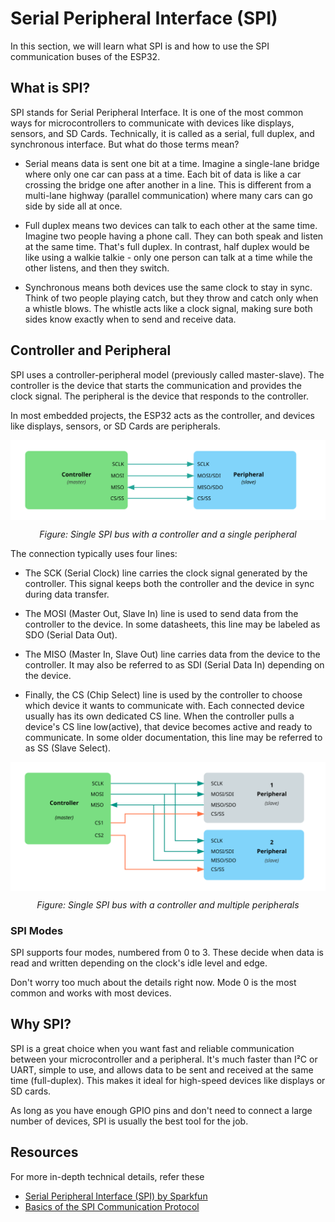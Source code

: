# Serial Peripheral Interface (SPI)

In this section, we will learn what SPI is and how to use the SPI communication buses of the ESP32.

## What is SPI?

SPI stands for Serial Peripheral Interface. It is one of the most common ways for microcontrollers to communicate with devices like displays, sensors, and SD Cards. Technically, it is called as a serial, full duplex, and synchronous interface. But what do those terms mean?

- Serial means data is sent one bit at a time. Imagine a single-lane bridge where only one car can pass at a time. Each bit of data is like a car crossing the bridge one after another in a line. This is different from a multi-lane highway (parallel communication) where many cars can go side by side all at once.

- Full duplex means two devices can talk to each other at the same time. Imagine two people having a phone call. They can both speak and listen at the same time. That's full duplex. In contrast, half duplex would be like using a walkie talkie - only one person can talk at a time while the other listens, and then they switch.

- Synchronous means both devices use the same clock to stay in sync. Think of two people playing catch, but they throw and catch only when a whistle blows. The whistle acts like a clock signal, making sure both sides know exactly when to send and receive data.

## Controller and Peripheral

SPI uses a controller-peripheral model (previously called master-slave). The controller is the device that starts the communication and provides the clock signal. The peripheral is the device that responds to the controller.

In most embedded projects, the ESP32 acts as the controller, and devices like displays, sensors, or SD Cards are peripherals.

<img style="display: block; margin: auto;" alt="SPI Single Bus Multiple SPI Device" src="./images/spi-bus.svg"/>
<p align="center"><em>Figure: Single SPI bus with a controller and a single peripheral</em></p>

The connection typically uses four lines:

- The SCK (Serial Clock) line carries the clock signal generated by the controller. This signal keeps both the controller and the device in sync during data transfer.

- The MOSI (Master Out, Slave In) line is used to send data from the controller to the device. In some datasheets, this line may be labeled as SDO (Serial Data Out).

- The MISO (Master In, Slave Out) line carries data from the device to the controller. It may also be referred to as SDI (Serial Data In) depending on the device.

- Finally, the CS (Chip Select) line is used by the controller to choose which device it wants to communicate with. Each connected device usually has its own dedicated CS line. When the controller pulls a device's CS line low(active), that device becomes active and ready to communicate.  In some older documentation, this line may be referred to as SS (Slave Select).

<img style="display: block; margin: auto;" alt="SPI Single Bus Multiple SPI Device" src="./images/generic-spi-single-bus-multiple-spi-device.svg"/>

<p align="center"><em>Figure: Single SPI bus with a controller and multiple peripherals</em></p>

### SPI Modes

SPI supports four modes, numbered from 0 to 3. These decide when data is read and written depending on the clock's idle level and edge.

Don't worry too much about the details right now. Mode 0 is the most common and works with most devices.

## Why SPI?

SPI is a great choice when you want fast and reliable communication between your microcontroller and a peripheral. It's much faster than I²C or UART, simple to use, and allows data to be sent and received at the same time (full-duplex). This makes it ideal for high-speed devices like displays or SD cards. 

As long as you have enough GPIO pins and don't need to connect a large number of devices, SPI is usually the best tool for the job.


## Resources

For more in-depth technical details, refer these
- [Serial Peripheral Interface (SPI) by Sparkfun](https://learn.sparkfun.com/tutorials/serial-peripheral-interface-spi/all) 
- [Basics of the SPI Communication Protocol](https://www.circuitbasics.com/basics-of-the-spi-communication-protocol/)
